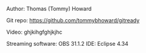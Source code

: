 Author: Thomas (Tommy) Howard

Git repo: https://github.com/tommybhoward/gitready

Video: ghjkihgfghjkjhc

Streaming software: 
OBS 31.1.2
IDE: Eclipse 4.34
